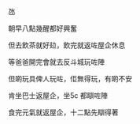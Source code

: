 氹

朝早八點幾醒都好興奮

但去飲茶就好攰，飲完就返咗屋企休息

等爸爸開完會就去反斗城玩咗陣

但啲玩具俾人玩咗，佢無得玩，有啲不安

肯坐巴士返屋企，坐5c 都瞓咗陣

食完元氣就返屋企，十二點先瞓得著
